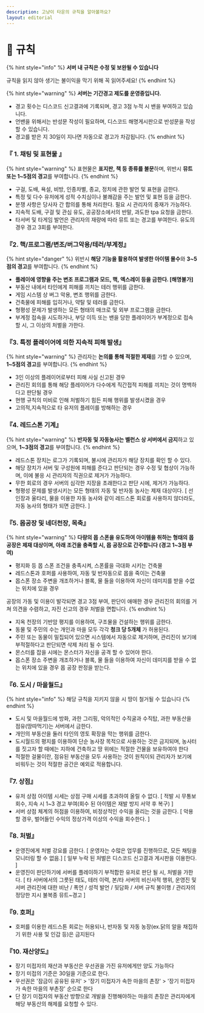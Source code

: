 ```yaml
---
description: 고냥이 타운의 규칙을 알아볼까요?
layout: editorial
---
```


# 🔔 규칙

{% hint style="info" %}
**서버 내 규칙은 수정 및 보완될 수 있습니다**

규칙을 읽지 않아 생기는 불이익을 막기 위해 꼭 읽어주세요!
{% endhint %}

{% hint style="warning" %}
**서버는 기간경고 제도를 운영중입니다.**

* 경고 횟수는 디스코드 신고결과에 기록되며, 경고 3점 누적 시 밴을 부여하고 있습니다.
* 언밴을 위해서는 반성문 작성이 필요하며, 디스코드 해명게시판으로 반성문을 작성할 수 있습니다.
* 경고를 받은 지 30일이 지나면 자동으로 경고가 차감됩니다.
{% endhint %}

### 『 1. 채팅 및 표현물 』

{% hint style="warning" %}
표현물은 **표지판, 책 등 종류를 불문**하며, 위반시 **뮤트 또는 1\~5점의 경고**를 부여합니다.
{% endhint %}

* 구걸, 도배, 욕설, 비방, 인종차별, 종교, 정치에 관한 발언 및 표현을 금한다.&#x20;
* 특정 및 다수 유저에게 성적 수치심이나 불쾌감을 주는 발언 및 표현 등을 금한다.
* 분쟁 사항은 당사자 간 합의를 통해 처리한다. 필요 시 관리자의 중재가 가능하다.&#x20;
* 지속적 도배, 구걸 및 관심 유도, 공공장소에서의 반말, 과도한 tpa 요청을 금한다.&#x20;
* 타서버 및 타게임 발언은 관리자의 재량에 따라 뮤트 또는 경고를 부여한다. 유도의 경우 경고 3회를 부여한다.

### 『2. 핵/프로그램/변조/버그악용/테러/부계정』

{% hint style="danger" %}
위반시 **해당 기능을 활용하여 발생한 아이템 몰수**와 **3\~5점의 경고**를 부여합니다.
{% endhint %}

* **플레이에 영향을 주는 변조 프로그램과 모드, 핵, 엑스레이 등을 금한다.  \[해명불가]**
* &#x20;부동산 내에서 타인에게 피해를 끼치는 테러 행위를 금한다.&#x20;
* 게임 시스템 상 버그 악용, 변조 행위를 금한다.&#x20;
* 건축물에 피해를 입히거나, 약탈 및 테러를 금한다.&#x20;
* 형평성 문제가 발생하는 모든 형태의 매크로 및 외부 프로그램을 금한다.&#x20;
* 부계정 접속을 시도하거나, 부당 이득 또는 밴을 당한 플레이어가 부계정으로 접속할 시, 그 이상의 처벌을 가한다.

### 『3. 특정 플레이어에 의한 지속적 피해 발생』

{% hint style="warning" %}
관리자는 **논의를 통해 적절한 제재**를 가할 수 있으며, **1\~5점의 경고**를 부여합니다.
{% endhint %}

* 3인 이상의 플레이어로부터 피해 사실 신고된 경우&#x20;
* 관리진 회의를 통해 해당 플레이어가 다수에게 직간접적 피해를 끼치는 것이 명백하다고 판단될 경우&#x20;
* 현행 규칙의 미비로 인해 처벌하기 힘든 피해 행위를 발생시켰을 경우
* 고의적,지속적으로 타 유저의 플레이를 방해하는 경우

### 『4. 레드스톤 기계』

{% hint style="warning" %}
**반자동 및 자동농사는 벨런스 상 서버에서 금지**하고 있으며, **1\~3점의 경고**를 부여합니다.
{% endhint %}

* 레드스톤 장치는 로그가 기록되며, 불시에 관리자가 해당 장치를 확인 할 수 있다.
* 해당 장치가 서버 및 구성원에 피해를 준다고 판단되는 경우 수정 및 협상이 가능하며, 이에 불응 시 관리자의 직권으로 제거가 가능하다.
* 무한 회로의 경우 서버의 심각한 지장을 초래한다고 판단 시에, 제거가 가능하다.
* 형평성 문제를 발생시키는 모든 형태의 자동 및 반자동 농사는 제재 대상이다. \[ 선인장과 울타리, 물을 이용한 자동 농사와 같이 레드스톤 회로를 사용하지 않더라도, 자동 농사의 형태가 되면 금한다. ]

### 『5. 몹공장 및 네더천장, 목축』

{% hint style="warning" %}
**다량의 몹 스폰을 유도하여 아이템을 취하는 형태의 몹 공장은 제재 대상이며, 아래 조건을 충족할 시, 몹 공장으로 간주합니다 (경고 1\~3점 부여)**&#x20;

* 평지화 등 몹 스폰 조건을 충족시켜, 스폰률을 극대화 시키는 건축물
* 레드스톤과 호퍼를 사용하여, 자동 및 반자동으로 몹을 죽이는 건축물
* 몹스폰 장소 주변을 개조하거나 블록, 물 들을 이용하여 자신이 데미지를 받을 수없는 위치에 있을 경우&#x20;

공장의 가동 및 이용이 발각되면 경고 3점 부여, 판단이 애매한 경우 관리진의 회의를 거쳐 의견을 수렴하고, 자진 신고의 경우 처벌을 면합니다.
{% endhint %}

* 지옥 천장의 기반암 평지를 이용하여, 구조물을 건설하는 행위를 금한다.
* 동물 및 주민의 수는 개인과 마을 모두 각각 **청크 당 5개체** 가 허용된다.
* 주민 또는 동물이 밀집되어 있으면 시스템에서 자동으로 제거하며, 관리진이 보기에 부적절하다고 판단되면 삭제 처리 될 수 있다.&#x20;
* 몬스터를 잡을 시에는 몬스터가 자신을 공격 할 수 있어야 한다.&#x20;
* 몹스폰 장소 주변을 개조하거나 블록, 물 들을 이용하여 자신이 데미지를 받을 수 없는 위치에 있을 경우 몹 공장 판정을 받는다.

### 『6. 도시 / 마을월드』

{% hint style="info" %}
해당 규칙을 지키지 않을 시 땅이 철거될 수 있습니다
{% endhint %}

* 도시 및 마을월드에 방화, 과한 그리핑, 악의적인 수직굴과 수직탑, 과한 부동산을 점유(땅따먹기)는 서버에서 금한다.
* 개인의 부동산을 둘러 타인의 영토 확장을 막는 행위를 금한다.
* 도시월드의 평지를 이용하여 단순 농사장 목적으로 사용하는 것은 금지되며, 농사터를 짓고자 할 때에는 지하에 건축하고 땅 위에는 적절한 건물을 보유하여야 한다
* 적절한 걸물이란, 점유된 부동산을 모두 사용하는 것이 원칙이되 관리자가 보기에 비워두는 것이 적절한 공간은 예외로 적용합니다.

### 『7. 상점』&#x20;

* 유저 상점 아이템 시세는 상점 구매 시세를 초과하여 올릴 수 없다. \[ 적발 시 무통보 회수, 지속 시 1\~3 경고 부여(회수 된 아이템은 재발 방지 서약 후 복구) ]&#x20;
* 서버 상점 체계의 허점을 이용하여, 비정상적인 수익을 올리는 것을 금한다. \[ 악용 할 경우, 벌어들인 수익의 정상가격 이상의 수익을 회수한다. ]

### 『8. 처벌』

* 운영진에게 처벌 강요를 금한다. \[ 운영자는 수많은 업무를 진행하므로, 모든 채팅을 모니터링 할 수 없음.] \[ 일부 누락 된 처벌은 디스코드 신고결과 게시판을 이용한다. ]&#x20;
* 운영진이 판단하기에 서버를 플레이하기 부적합한 유저로 판단 될 시, 처벌을 가한다. \[ 타 서버에서의 그릇된 태도, 테러 이력, 본/타 서버의 비신사적 행위, 운영진 및 서버 관리진에 대한 비난 / 폭언 / 성적 발언 / 뒷담화 / 서버 규칙 불이행 / 관리자의 정당한 지시 불복종 뮤트\~경고 ]

### 『9. 호퍼』

* 호퍼를 이용한 레드스톤 회로는 허용되나, 반자동 및 자동 농장(ex.닭의 알을 채집하기 위한 사용 및  인갑 등)은 금지된다

### 『10. 재산양도』

* 장기 미접자의 재산과 부동산은 우선권을 가진 유저에게만 양도 가능하다
* 장기 미접의 기준은 30일을 기준으로 한다.
* 우선권은 '잠금이 공유된 유저' > '장기 미접자가 속한 마을의 촌장' > '장기 미접자가 속한 마을의 부촌장' 순으로 한다
* 단 장기 미접자의 부동산 방향으로 개발을 진행해야하는 마을의 촌장은 관리자에게 해당 부동산의 해제를 요청할 수 있다.
